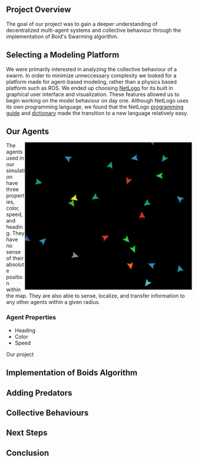 ## Project Overview
The goal of our project was to gain a deeper understanding of decentralized multi-agent systems and collective behaviour through the implementation 
of Boid's Swarming algorithm. 

## Selecting a Modeling Platform
We were primarily interested in analyzing the collective behaviour of a swarm. In order to minimize unneccessary complexity we looked for a platform made for agent-based modeling, rather than a physics based platform such as ROS. We ended up choosing [NetLogo](https://ccl.northwestern.edu/netlogo/) for its built in graphical user interface and visualization. These features allowed us to begin working on the model behaviour on day one. Although NetLogo uses its own programming language, we found that the NetLogo [programming guide](https://ccl.northwestern.edu/netlogo/5.3.0/programming.html) and [dictionary](http://ccl.northwestern.edu/netlogo/docs/index2.html) made the transition to a new language relatively easy.

## Our Agents

<img align="right" img height = 400 src="https://github.com/SanderMiller/CompRobo2020Swarms/blob/main/Images/MultipleAgents.png">

The agents used in our simulation have three properties, color, speed, and heading. They have no sense of their absolute position within the map.
They are also able to sense, localize, and transfer information to any other agents within a given radius.


### Agent Properties 
- Heading
- Color 
- Speed 


Our project 


## Implementation of Boids Algorithm

## Adding Predators

## Collective Behaviours

## Next Steps

## Conclusion

